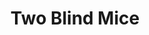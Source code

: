 ---
title: Two Blind Mice
year: 1950
opening_date: 1950-02-24
closing_date: 1950-03-04
layout: productions
image:
image_caption:
image_credit:
playbill: 
category: 
details:
  Theatre: Theatre Jacksonville
  Venue: Little Theatre
cast:
  Charles Benner: Bob Greer
  Commander Jellico, USN: Jerry Harris
  Dr. Henry McGill: Pete McCausland
  Ensign Jameson, USN: Bill Gibbs
  Karen Norwood: Marjorie Norris
  Lt. Col. Robbins, USAF: Bruce Patten
  Major John Groh, USA: William R. Becht
  Man: L.J. Gift
  Miss Crystal Hower: Charlotte Ecker
  Miss Johnson: Midge Veal
  Mr. Murray: Elmo Lehman
  Mrs. Letitia Turnbull: Elizabeth Reed
  Senator Kruger: Steve Hayes
  Sergeant: Larry Zell
  Simon: James Beach
  Tommy Thurston: Speed Veal
  Wilbur F. Threadwaite, Dept. of State: Richard Kaszner
  Woman:
    - Margaret Gift
    - Suzanne Pallister
crew:
  Curtain: L.J. Gift
  Director: Paul E. Geisenhof
  Light Controls: Sally Knight
  Make-up Assistant:
    - Jocelyn Brown
    - Laurel Barton
    - Edna Spindel
    - Alice Ahern
    - Mary Keen Thorton
    - E.L. Patton, Jr.
    - Larry Zell
    - Maurice Blitch
    - Franklin Adams
  Make-up Chairman: Jane Porter
  Properties Assistant:
    - Marjorie Luhring
    - Margaret Lafferty
    - Margaret Gift
  Properties Chairman: Marion Conner
  Scene construction:
    - Ed Keisling
    - Dave Salter
    - Bob Naugle
    - Bill Gibbs
    - Vivian Salter
    - L.J. Gift
    - Jim White
    - Margaret Gift
  Set and Lighting Design: Duke LeBrun
  Stage Manager: Ann Newman
  Theatre-front Posters: Martha Lockard
  Wardrobe Assistant:
    - Vonnie Patton
    - Helen Turnell
    - Polly Clendenning
    - Ruth Greer
    - Bebe Jordon
    - Suzanne Pallister
  Wardrobe Co-ordinator: Jewett Ashley
  Wardrobe Mistress: Edythe Price
orchestra:
external_links:
---